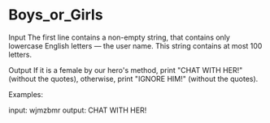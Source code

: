 # Boys_or_Girls
Input
The first line contains a non-empty string, that contains only lowercase English letters — the user name. This string contains at most 100 letters.

Output
If it is a female by our hero's method, print "CHAT WITH HER!" (without the quotes), otherwise, print "IGNORE HIM!" (without the quotes).

Examples:

input: 
wjmzbmr
output: 
CHAT WITH HER!
